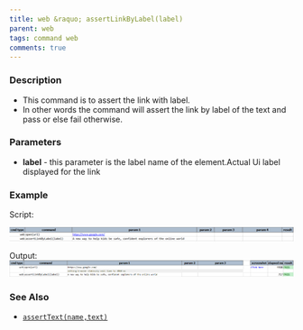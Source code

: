 ```yaml
---
title: web &raquo; assertLinkByLabel(label)
parent: web
tags: command web
comments: true
---
```


### Description

- This command is to assert the link with label.
- In other words the command will assert the link by label of the text and pass or else fail otherwise.

### Parameters

- **label** - this parameter is the label name of the element.Actual Ui label displayed for the link

### Example

 Script:

![](image/assertLinkByLabel_01.png)

Output:<br/>
![](image/assertLinkByLabel_02.png)

### See Also

- [`assertText(name,text)`](assertText(locator,text).html)